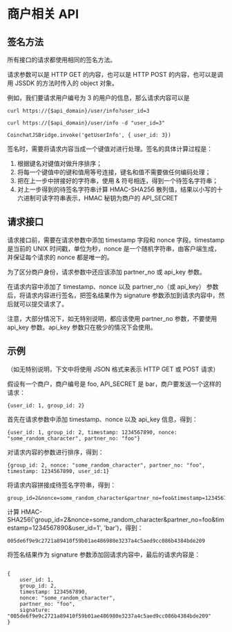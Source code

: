 # 商户相关 API

## 签名方法
所有接口的请求都使用相同的签名方法。

请求参数可以是 HTTP GET 的内容，也可以是 HTTP POST 的内容，也可以是调用 JSSDK 的方法时传入的 object 对象。

例如，我们要请求用户编号为 3 的用户的信息，那么请求内容可以是

```
curl https://{$api_domain}/user/info?user_id=3
```

```
curl https://{$api_domain}/user/info -d "user_id=3"
```

```
CoinchatJSBridge.invoke('getUserInfo', { user_id: 3})
```

签名时，需要将请求内容当成一个键值对进行处理。签名的具体计算过程是：
1. 根据键名对键值对做升序排序；
2. 将每一个键值中的键和值用等号连接，键名和值不需要做任何编码处理；
3. 把在上一步中拼接好的字符串，使用 & 符号相连，得到一个待签名字符串；
4. 对上一步得到的待签名字符串计算 HMAC-SHA256 散列值，结果以小写的十六进制可读字符串表示，HMAC 秘钥为商户的 API_SECRET

## 请求接口
请求接口前，需要在请求参数中添加 timestamp 字段和 nonce 字段。timestamp 是当前的 UNIX 时间戳，单位为秒，nonce 是一个随机字符串，由客户端生成，并保证每个请求的 nonce 都是唯一的。

为了区分商户身份，请求参数中还应该添加 partner_no 或 api_key 参数。

在请求内容中添加了 timestamp、nonce 以及 partner_no（或 api_key） 参数后，将请求内容进行签名，把签名结果作为 signature 参数添加到请求内容中，然后就可以提交请求了。

注意，大部分情况下，如无特别说明，都应该使用 partner_no 参数，不要使用 api_key 参数。api_key 参数只在极少的情况下会使用。

## 示例
（如无特别说明，下文中将使用 JSON 格式来表示 HTTP GET 或 POST 请求）

假设有一个商户，商户编号是 foo, API_SECRET 是 bar，商户要发送一个这样的请求：

```
{user_id: 1, group_id: 2}
```

首先在请求参数中添加 timestamp、nonce 以及 api_key 信息，得到：

```
{user_id: 1, group_id: 2, timestamp: 1234567890, nonce: "some_random_character", partner_no: "foo"}
```

对请求内容的参数进行排序，得到：

```
{group_id: 2, nonce: "some_random_character", partner_no: "foo", timestamp: 1234567890, user_id:1}
```

将请求内容拼接成待签名字符串，得到：

```
group_id=2&nonce=some_random_character&partner_no=foo&timestamp=1234567890&user_id=1
```

计算 HMAC-SHA256('group_id=2&nonce=some_random_character&partner_no=foo&timestamp=1234567890&user_id=1', 'bar')，得到：

```
005de6f9e9c2721a89410f59b01ae486980e3237a4c5aed9cc086b4384bde209
```

将签名结果作为 signature 参数添加回请求内容中，最后的请求内容是：

```

{
    user_id: 1,
    group_id: 2,
    timestamp: 1234567890,
    nonce: "some_random_character",
    partner_no: "foo",
    signature: "005de6f9e9c2721a89410f59b01ae486980e3237a4c5aed9cc086b4384bde209"
}
```


